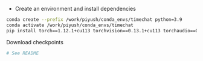 * Create an environment and install dependencies
```sh
conda create --prefix /work/piyush/conda_envs/timechat python=3.9
conda activate /work/piyush/conda_envs/timechat
pip install torch==1.12.1+cu113 torchvision==0.13.1+cu113 torchaudio==0.12.1 --extra-index-url https://download.pytorch.org/whl/cu113
```

Download checkpoints
```sh
# See README
```
